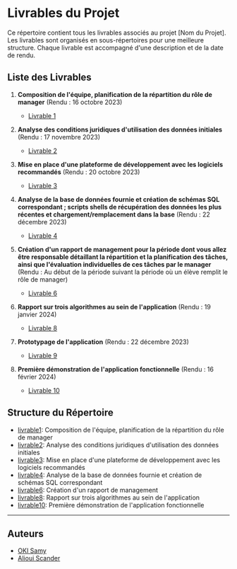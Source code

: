 # Livrables du Projet 

Ce répertoire contient tous les livrables associés au projet [Nom du Projet]. Les livrables sont organisés en sous-répertoires pour une meilleure structure. Chaque livrable est accompagné d'une description et de la date de rendu.

## Liste des Livrables

1. **Composition de l'équipe, planification de la répartition du rôle de manager** (Rendu : 16 octobre 2023)
   - [Livrable 1](./livrable1/README.md)

2. **Analyse des conditions juridiques d'utilisation des données initiales** (Rendu : 17 novembre 2023)
   - [Livrable 2](./livrable2/README.md)

3. **Mise en place d'une plateforme de développement avec les logiciels recommandés** (Rendu : 20 octobre 2023)
   - [Livrable 3](./livrable3/README.md)

4. **Analyse de la base de données fournie et création de schémas SQL correspondant ; scripts shells de récupération des données les plus récentes et chargement/remplacement dans la base** (Rendu : 22 décembre 2023)
   - [Livrable 4](./livrable4/README.md)


6. **Création d'un rapport de management pour la période dont vous allez être responsable détaillant la répartition et la planification des tâches, ainsi que l'évaluation individuelles de ces tâches par le manager** (Rendu : Au début de la période suivant la période où un élève remplit le rôle de manager)
   - [Livrable 6](./livrable6/README.md)


8. **Rapport sur trois algorithmes au sein de l'application** (Rendu : 19 janvier 2024)
   - [Livrable 8](./livrable8/README.md)

9. **Prototypage de l'application** (Rendu : 22 décembre 2023)
   - [Livrable 9](./livrable9/README.md)

10. **Première démonstration de l'application fonctionnelle** (Rendu : 16 février 2024)
    - [Livrable 10](./livrable10/README.md)

## Structure du Répertoire

- [livrable1](./livrable1/): Composition de l'équipe, planification de la répartition du rôle de manager
- [livrable2](./livrable2/): Analyse des conditions juridiques d'utilisation des données initiales
- [livrable3](./livrable3/): Mise en place d'une plateforme de développement avec les logiciels recommandés
- [livrable4](./livrable4/): Analyse de la base de données fournie et création de schémas SQL correspondant
- [livrable6](./livrable6/): Création d'un rapport de management
- [livrable8](./livrable8/): Rapport sur trois algorithmes au sein de l'application
- [livrable10](./livrable10/): Première démonstration de l'application fonctionnelle



---

## Auteurs

- [OKI Samy](https://github.com/Samy93000)
- [Alioui Scander](https://github.com/a-scander)


